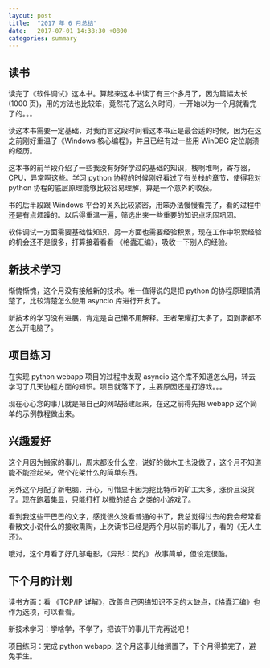 ```yaml
---
layout: post
title:  "2017 年 6 月总结"
date:   2017-07-01 14:38:30 +0800
categories: summary
---
```


 
 


## 读书

读完了《软件调试》这本书。算起来这本书读了有三个多月了，因为篇幅太长 (1000 页)，用的方法也比较笨，竟然花了这么久时间，一开始以为一个月就看完了的。。。

读这本书需要一定基础，对我而言这段时间看这本书正是最合适的时候，因为在这之前刚好重温了《Windows 核心编程》，并且已经有过一些用 WinDBG 定位崩溃的经历。

这本书的前半段介绍了一些我没有好好学过的基础的知识，栈啊堆啊，寄存器，CPU，异常啊这些。学习 python 协程的时候刚好看过了有关栈的章节，使得我对 python 协程的底层原理能够比较容易理解，算是一个意外的收获。

书的后半段跟 Windows 平台的关系比较紧密，用笨办法慢慢看完了，看的过程中还是有点烦躁的。以后得重温一遍，筛选出来一些重要的知识点巩固巩固。

软件调试一方面需要基础性知识，另一方面也需要经验积累，现在工作中积累经验的机会还不是很多，打算接着看看 《格蠹汇编》，吸收一下别人的经验。


## 新技术学习

惭愧惭愧，这个月没有接触新的技术。唯一值得说的是把 python 的协程原理搞清楚了，比较清楚怎么使用 asyncio 库进行开发了。

新技术的学习没有进展，肯定是自己懒不用解释。王者荣耀打太多了，回到家都不怎么开电脑了。


## 项目练习

在实现 python webapp 项目的过程中发现 asyncio 这个库不知道怎么用，转去学习了几天协程方面的知识。项目就落下了，主要原因还是打游戏。。。

现在心心念的事儿就是把自己的网站搭建起来，在这之前得先把 webapp 这个简单的示例教程做出来。


## 兴趣爱好

这个月因为搬家的事儿，周末都没什么空，说好的做木工也没做了，这个月不知道能不能捡起来，做个花架什么的简单东西。

另外这个月配了新电脑，开心，可惜显卡因为挖比特币的矿工太多，涨价且没货了。现在跑着集显，只能打打 以撒的结合 之类的小游戏了。

看到我这些干巴巴的文字，感觉很久没看普通的书了，我总觉得过去的我会经常看看散文小说什么的接收熏陶，上次读书已经是两个月以前的事儿了，看的《无人生还》。

哦对，这个月看了好几部电影，《异形：契约》 故事简单，但设定很酷。


## 下个月的计划

读书方面：看 《TCP/IP 详解》，改善自己网络知识不足的大缺点，《格蠹汇编》也作为选项，可以看看。

新技术学习：学啥学，不学了，把该干的事儿干完再说吧！

项目练习：完成 python webapp, 这个月这事儿给搁置了，下个月得搞完了，避免手生。